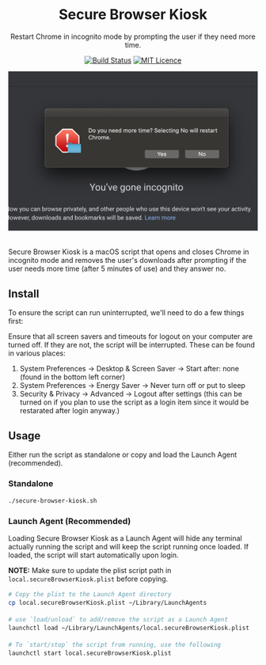 <div align="center">

# Secure Browser Kiosk

Restart Chrome in incognito mode by prompting the user if they need more time.

[![Build Status](https://travis-ci.org/Justintime50/secure-browser-kiosk.svg?branch=master)](https://travis-ci.org/Justintime50/secure-browser-kiosk)
[![MIT Licence](https://badges.frapsoft.com/os/mit/mit.svg?v=103)](https://opensource.org/licenses/mit-license.php)

<img src="assets/showcase.png">

</div>

<br />

Secure Browser Kiosk is a macOS script that opens and closes Chrome in incognito mode and removes the user's downloads after prompting if the user needs more time (after 5 minutes of use) and they answer no.

## Install

To ensure the script can run uninterrupted, we'll need to do a few things first:

Ensure that all screen savers and timeouts for logout on your computer are turned off. If they are not, the script will be interrupted. These can be found in various places:

1. System Preferences -> Desktop & Screen Saver -> Start after: none (found in the bottom left corner)
1. System Preferences -> Energy Saver -> Never turn off or put to sleep
1. Security & Privacy -> Advanced -> Logout after settings (this can be turned on if you plan to use the script as a login item since it would be restarated after login anyway.)

## Usage

Either run the script as standalone or copy and load the Launch Agent (recommended).

### Standalone

```bash
./secure-browser-kiosk.sh
```

### Launch Agent (Recommended)

Loading Secure Browser Kiosk as a Launch Agent will hide any terminal actually running the script and will keep the script running once loaded. If loaded, the script will start automatically upon login.

**NOTE:** Make sure to update the plist script path in `local.secureBrowserKiosk.plist` before copying.

```bash
# Copy the plist to the Launch Agent directory
cp local.secureBrowserKiosk.plist ~/Library/LaunchAgents

# use `load/unload` to add/remove the script as a Launch Agent
launchctl load ~/Library/LaunchAgents/local.secureBrowserKiosk.plist

# To `start/stop` the script from running, use the following
launchctl start local.secureBrowserKiosk.plist
```
